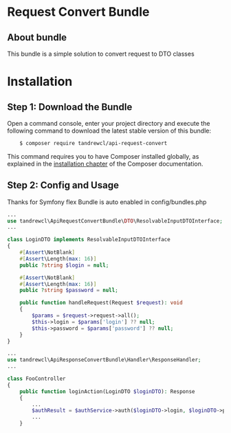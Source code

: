 Request Convert Bundle
========================

About bundle
---------------------------
This bundle is a simple solution to convert request to DTO classes


Installation
============

Step 1: Download the Bundle
---------------------------

Open a command console, enter your project directory and execute the
following command to download the latest stable version of this bundle:

```bash
    $ composer require tandrewcl/api-request-convert
```

This command requires you to have Composer installed globally, as explained
in the [installation chapter](https://getcomposer.org/doc/00-intro.md)
of the Composer documentation.

Step 2: Config and Usage
--------------------------

Thanks for Symfony flex Bundle is auto enabled in config/bundles.php

```php
...
use tandrewcl\ApiRequestConvertBundle\DTO\ResolvableInputDTOInterface;
...

class LoginDTO implements ResolvableInputDTOInterface
{
    #[Assert\NotBlank]
    #[Assert\Length(max: 16)]
    public ?string $login = null;

    #[Assert\NotBlank]
    #[Assert\Length(max: 16)]
    public ?string $password = null;

    public function handleRequest(Request $request): void
    {
        $params = $request->request->all();
        $this->login = $params['login'] ?? null;
        $this->password = $params['password'] ?? null;
    }
}
```
```php
...
use tandrewcl\ApiResponseConvertBundle\Handler\ResponseHandler;
...

class FooController
{
    public function loginAction(LoginDTO $loginDTO): Response
    {
        ...
        $authResult = $authService->auth($loginDTO->login, $loginDTO->password);
        ...
    }

```

